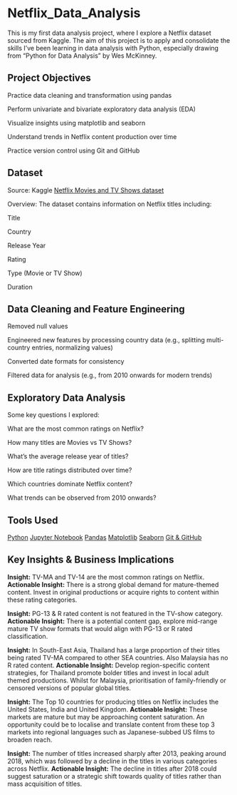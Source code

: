 # Netflix_Data_Analysis

This is my first data analysis project, where I explore a Netflix dataset sourced from Kaggle. The aim of this project is to apply and consolidate the skills I’ve been learning in data analysis with Python, especially drawing from “Python for Data Analysis” by Wes McKinney.

## Project Objectives

Practice data cleaning and transformation using pandas

Perform univariate and bivariate exploratory data analysis (EDA)

Visualize insights using matplotlib and seaborn

Understand trends in Netflix content production over time

Practice version control using Git and GitHub

## Dataset

Source: Kaggle [Netflix Movies and TV Shows dataset](https://www.kaggle.com/datasets/shivamb/netflix-shows)

Overview: The dataset contains information on Netflix titles including:

Title

Country

Release Year

Rating

Type (Movie or TV Show)

Duration

## Data Cleaning and Feature Engineering

Removed null values

Engineered new features by processing country data (e.g., splitting multi-country entries, normalizing values)

Converted date formats for consistency

Filtered data for analysis (e.g., from 2010 onwards for modern trends)

## Exploratory Data Analysis

Some key questions I explored:

What are the most common ratings on Netflix?

How many titles are Movies vs TV Shows?

What’s the average release year of titles?

How are title ratings distributed over time?

Which countries dominate Netflix content?

What trends can be observed from 2010 onwards?

## Tools Used

[Python](https://www.python.org/downloads/)
[Jupyter Notebook](https://jupyter.org/)
[Pandas](https://pandas.pydata.org/)
[Matplotlib](https://matplotlib.org/)
[Seaborn](https://seaborn.pydata.org/)
[Git & GitHub](https://github.com/)

## Key Insights & Business Implications

**Insight:** TV-MA and TV-14 are the most common ratings on Netflix. 
**Actionable Insight:** There is a strong global demand for mature-themed content. Invest in original productions or acquire rights to content within these rating categories.

**Insight:** PG-13 & R rated content is not featured in the TV-show category.
**Actionable Insight:** There is a potential content gap, explore mid-range mature TV show formats that would align with PG-13 or R rated classification. 

**Insight:** In South-East Asia, Thailand has a large proportion of their titles being rated TV-MA compared to other SEA countries. Also Malaysia has no R rated content. 
**Actionable Insight:** Develop region-specific content strategies, for Thailand promote bolder titles and invest in local adult themed productions. Whilst for Malaysia, prioritisation of family-friendly or censored versions of popular global titles. 

**Insight:** The Top 10 countries for producing titles on Netflix includes the United States, India and United Kingdom. 
**Actionable Insight:** These markets are mature but may be approaching content saturation. An opportunity could be to localise and translate content from these top 3 markets into regional languages such as Japanese-subbed US films to broaden reach. 

**Insight:** The number of titles increased sharply after 2013, peaking around 2018, which was followed by a decline in the titles in various categories across Netflix. 
**Actionable Insight:** The decline in titles after 2018 could suggest saturation or a strategic shift towards quality of titles rather than mass acquisition of titles. 







